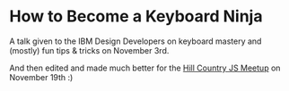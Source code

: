 # How to Become a Keyboard Ninja

A talk given to the IBM Design Developers on keyboard mastery and (mostly) fun tips & tricks on November 3rd.

And then edited and made much better for the [Hill Country JS Meetup](http://www.meetup.com/San-Antonio-JavaScript-User-Group/) on November 19th :)